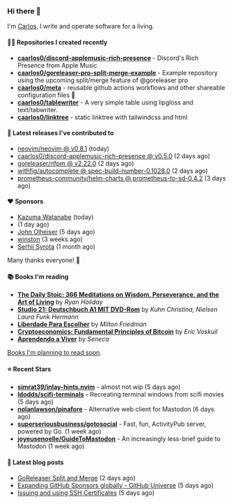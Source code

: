 ### Hi there 👋

I'm [Carlos](https://caarlos0.dev), I write and operate software for a living.

#### 👨‍💻 Repositories I created recently
- **[caarlos0/discord-applemusic-rich-presence](https://github.com/caarlos0/discord-applemusic-rich-presence)** - Discord&#39;s Rich Presence from Apple Music
- **[caarlos0/goreleaser-pro-split-merge-example](https://github.com/caarlos0/goreleaser-pro-split-merge-example)** - Example repository using the upcoming split/merge feature of @goreleaser pro
- **[caarlos0/meta](https://github.com/caarlos0/meta)** - reusable github actions workflows and other shareable configuration files 🫥
- **[caarlos0/tablewriter](https://github.com/caarlos0/tablewriter)** - A very simple table using lipgloss and text/tabwriter.
- **[caarlos0/linktree](https://github.com/caarlos0/linktree)** - static linktree with tailwindcss and html

#### 🚀 Latest releases I've contributed to


- [neovim/neovim @ v0.8.1](https://github.com/neovim/neovim/releases/tag/v0.8.1) (today)
- [caarlos0/discord-applemusic-rich-presence @ v0.5.0](https://github.com/caarlos0/discord-applemusic-rich-presence/releases/tag/v0.5.0) (2 days ago)
- [goreleaser/nfpm @ v2.22.0](https://github.com/goreleaser/nfpm/releases/tag/v2.22.0) (2 days ago)
- [withfig/autocomplete @ spec-build-number-0.1028.0](https://github.com/withfig/autocomplete/releases/tag/spec-build-number-0.1028.0) (2 days ago)
- [prometheus-community/helm-charts @ prometheus-to-sd-0.4.2](https://github.com/prometheus-community/helm-charts/releases/tag/prometheus-to-sd-0.4.2) (3 days ago)

#### ❤️ Sponsors
- [Kazuma Watanabe](https://github.com/wata727) (today)
- [](https://github.com/rsteube) (1 day ago)
- [John Olheiser](https://github.com/jolheiser) (5 days ago)
- [winston](https://github.com/nekowinston) (3 weeks ago)
- [Serhii Syrota](https://github.com/ssyrota) (1 month ago)

Many thanks everyone! 🙏

#### 📚 Books I'm reading
- **[The Daily Stoic: 366 Meditations on Wisdom, Perseverance, and the Art of Living](https://www.goodreads.com/book/show/29093292-the-daily-stoic)** by _Ryan Holiday_
- **[Studio 21: Deutschbuch A1 MIT DVD-Rom](https://www.goodreads.com/book/show/25495148-studio-21)** by _Kuhn Christina, Nielsen Laura Funk Hermann_
- **[Liberdade Para Escolher](https://www.goodreads.com/book/show/17238591-liberdade-para-escolher)** by _Milton Friedman_
- **[Cryptoeconomics: Fundamental Principles of Bitcoin](https://www.goodreads.com/book/show/56919322-cryptoeconomics)** by _Eric Voskuil_
- **[Aprendendo a Viver](https://www.goodreads.com/book/show/28219486-aprendendo-a-viver)** by _Seneca_

[Books I'm planning to read soon](https://www.amazon.com.br/hz/wishlist/ls/EB8P7VS717SV).

#### ⭐ Recent Stars


- **[simrat39/inlay-hints.nvim](https://github.com/simrat39/inlay-hints.nvim)** - almost not wip (5 days ago)
- **[ldodds/scifi-terminals](https://github.com/ldodds/scifi-terminals)** - Recreating terminal windows from scifi movies (5 days ago)
- **[nolanlawson/pinafore](https://github.com/nolanlawson/pinafore)** - Alternative web client for Mastodon (6 days ago)
- **[superseriousbusiness/gotosocial](https://github.com/superseriousbusiness/gotosocial)** - Fast, fun, ActivityPub server, powered by Go. (1 week ago)
- **[joyeusenoelle/GuideToMastodon](https://github.com/joyeusenoelle/GuideToMastodon)** - An increasingly less-brief guide to Mastodon (1 week ago)

#### 📄 Latest blog posts
- [GoReleaser Split and Merge](https://carlosbecker.com/posts/goreleaser-split-merge/) (2 days ago)
- [Expanding GitHub Sponsors globally - GitHub Universe](https://carlosbecker.com/posts/github-universe-2022/) (5 days ago)
- [Issuing and using SSH Certificates](https://carlosbecker.com/posts/ssh-certificates/) (5 days ago)

